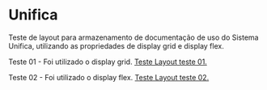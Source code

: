 # Unifica
 Teste de layout para armazenamento de documentação de uso do Sistema Unifica, utilizando as propriedades de display grid e display flex.

 Teste 01 - Foi utilizado o display grid.
    <a href="https://tayrone-tf.github.io/Unifica/home-teste01">Teste Layout teste 01. </a>

Teste 02 - Foi utilizado o display flex.
    <a href="https://tayrone-tf.github.io/Unifica/home-teste02">Teste Layout teste 02. </a>
